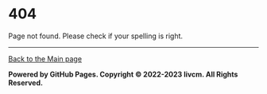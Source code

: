# 404
Page not found. Please check if your spelling is right.

------

[Back to the Main page](./ "Back to the Main page")

**Powered by GitHub Pages. Copyright ©️ 2022-2023 livcm. All Rights Reserved.**